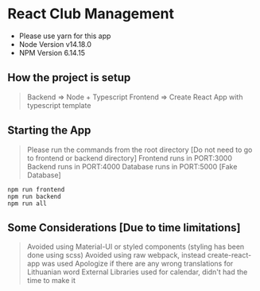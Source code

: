 # React Club Management

* Please use yarn for this app
* Node Version v14.18.0
* NPM Version 6.14.15

## How the project is setup

> Backend => Node + Typescript
> Frontend => Create React App with typescript template

## Starting the App

> Please run the commands from the root directory [Do not need to go to frontend or backend directory]
> Frontend runs in PORT:3000
> Backend runs in PORT:4000
> Database runs in PORT:5000 [Fake Database]

```shell
npm run frontend
npm run backend
npm run all
```

## Some Considerations [Due to time limitations]

> Avoided using Material-UI or styled components (styling has been done using scss)
> Avoided using raw webpack, instead create-react-app was used
> Apologize if there are any wrong translations for Lithuanian word
> External Libraries used for calendar, didn't had the time to make it